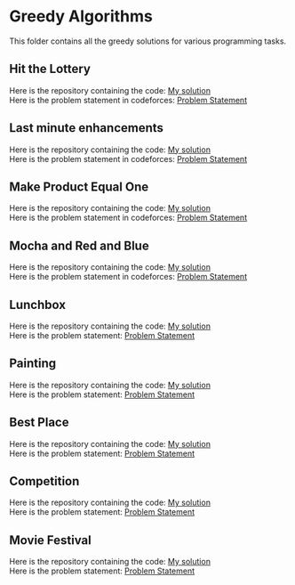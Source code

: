 # Greedy Algorithms
This folder contains all the greedy solutions for various programming tasks.
## Hit the Lottery
Here is the repository containing the code: [My solution](https://github.com/HariAakash646/CompetitiveProgramming/blob/main/GreedyAlgorithms/hit_the_lottery.py)   
Here is the problem statement in codeforces: [Problem Statement](https://codeforces.com/contest/996/problem/A)
## Last minute enhancements
Here is the repository containing the code: [My solution](https://github.com/HariAakash646/CompetitiveProgramming/blob/main/GreedyAlgorithms/last_minute_enhancements.py)     
Here is the problem statement in codeforces: [Problem Statement](https://codeforces.com/problemset/problem/1466/B)
## Make Product Equal One
Here is the repository containing the code: [My solution](https://github.com/HariAakash646/CompetitiveProgramming/blob/main/GreedyAlgorithms/product_equal_one.py)     
Here is the problem statement in codeforces: [Problem Statement](https://codeforces.com/problemset/problem/1206/B)
## Mocha and Red and Blue
Here is the repository containing the code: [My solution](https://github.com/HariAakash646/CompetitiveProgramming/blob/main/GreedyAlgorithms/red_blue_imperfect_str.py)     
Here is the problem statement in codeforces: [Problem Statement](https://codeforces.com/problemset/problem/1559/B)    
## Lunchbox
Here is the repository containing the code: [My solution](https://github.com/HariAakash646/CompetitiveProgramming/blob/main/GreedyAlgorithms/lunchbox.cpp)     
Here is the problem statement: [Problem Statement](https://codebreaker.xyz/problem/lunchbox)
## Painting
Here is the repository containing the code: [My solution](https://github.com/HariAakash646/CompetitiveProgramming/blob/main/GreedyAlgorithms/painting.cpp)     
Here is the problem statement: [Problem Statement](https://codebreaker.xyz/problem/paint)
## Best Place
Here is the repository containing the code: [My solution](https://github.com/HariAakash646/CompetitiveProgramming/blob/main/GreedyAlgorithms/best_place.cpp)     
Here is the problem statement: [Problem Statement](https://oj.uz/problem/view/NOI17_bestplace)
## Competition
Here is the repository containing the code: [My solution](https://github.com/HariAakash646/CompetitiveProgramming/blob/main/GreedyAlgorithms/competition.cpp)     
Here is the problem statement: [Problem Statement](https://tlx.toki.id/problems/sg-noi-2021-qual/A/)
## Movie Festival
Here is the repository containing the code: [My solution](https://github.com/HariAakash646/CompetitiveProgramming/blob/main/GreedyAlgorithms/movie_festival.cpp)     
Here is the problem statement: [Problem Statement](https://cses.fi/problemset/task/1629/)
